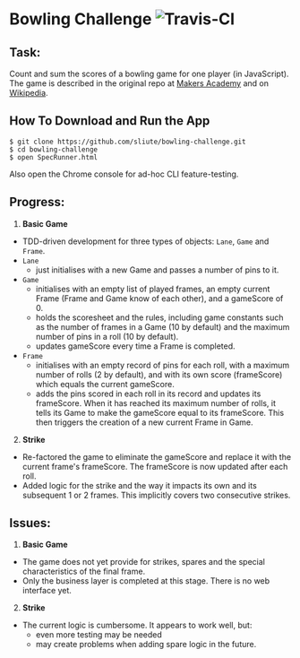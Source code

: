 
Bowling Challenge ![Travis-CI](https://travis-ci.org/sliute/bowling-challenge.svg?branch=master)
=================

Task:
-----

Count and sum the scores of a bowling game for one player (in JavaScript). The game is described in the original repo at [Makers Academy](https://github.com/makersacademy/bowling-challenge) and on [Wikipedia](http://en.wikipedia.org/wiki/Ten-pin_bowling).

How To Download and Run the App
-----

```
$ git clone https://github.com/sliute/bowling-challenge.git
$ cd bowling-challenge
$ open SpecRunner.html
```
Also open the Chrome console for ad-hoc CLI feature-testing.

Progress:
-----
1. __Basic Game__
  * TDD-driven development for three types of objects: `Lane`, `Game` and `Frame`.
  * `Lane`
    - just initialises with a new Game and passes a number of pins to it.
  * `Game`
    - initialises with an empty list of played frames, an empty current Frame (Frame and Game know of each other), and a gameScore of 0.
    - holds the scoresheet and the rules, including game constants such as the number of frames in a Game (10 by default) and the maximum number of pins in a roll (10 by default).
    - updates gameScore every time a Frame is completed.
  * `Frame`
    - initialises with an empty record of pins for each roll, with a maximum number of rolls (2 by default), and with its own score (frameScore) which equals the current gameScore.
    - adds the pins scored in each roll in its record and updates its frameScore. When it has reached its maximum number of rolls, it tells its Game to make the gameScore equal to its frameScore. This then triggers the creation of a new current Frame in Game.
2. __Strike__
  * Re-factored the game to eliminate the gameScore and replace it with the current frame's frameScore. The frameScore is now updated after each roll.
  * Added logic for the strike and the way it impacts its own and its subsequent 1 or 2 frames. This implicitly covers two consecutive strikes.

Issues:
-----
1. __Basic Game__
  * The game does not yet provide for strikes, spares and the special characteristics of the final frame.
  * Only the business layer is completed at this stage. There is no web interface yet.
2. __Strike__
  * The current logic is cumbersome. It appears to work well, but:
    - even more testing may be needed
    - may create problems when adding spare logic in the future.
